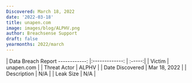 ```yaml
---
Discovered: March 18, 2022
date: '2022-03-18'
title: unapen.com
image: images/blog/ALPHV.png
author: Breachsense Support
draft: false
yearmonths: 2022/march
---
```



| Data Breach Report
------------:   |:-------------:    | :-----:|
| Victim    | unapen.com      | 
| Threat Actor    | ALPHV      | 
| Date Discovered    | Mar 18, 2022      | 
| Description    | N/A      | 
| Leak Size    | N/A      | 

